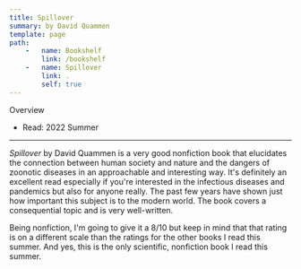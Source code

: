 ```yaml
---
title: Spillover
summary: by David Quammen
template: page
path:
    -   name: Bookshelf
        link: /bookshelf
    -   name: Spillover
        link: .
        self: true
---
```


Overview

- Read: 2022 Summer

---

*Spillover* by David Quammen is a very good nonfiction book that elucidates the connection between human society and nature and the dangers of zoonotic diseases in an approachable and interesting way. It's definitely an excellent read especially if you're interested in the infectious diseases and pandemics but also for anyone really. The past few years have shown just how important this subject is to the modern world. The book covers a consequential topic and is very well-written.

Being nonfiction, I'm going to give it a 8/10 but keep in mind that that rating is on a different scale than the ratings for the other books I read this summer. And yes, this is the only scientific, nonfiction book I read this summer.
